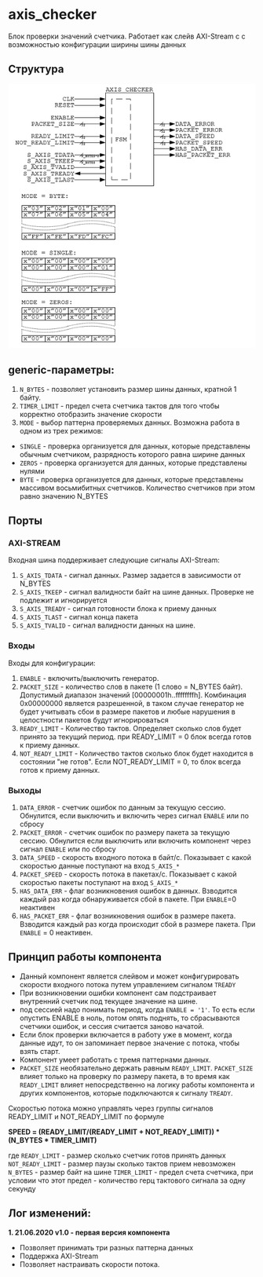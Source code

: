 # axis_checker

Блок проверки значений счетчика. Работает как слейв AXI-Stream c с возможностью конфигурации ширины шины данных

## Структура
![logo](https://github.com/MasterPlayer/xilinx-vhdl/blob/master/axis_infrastructure/axis_checker/documentation/axis_checker.png)

## generic-параметры:
1) `N_BYTES` - позволяет установить размер шины данных, кратной 1 байту. 
2) `TIMER_LIMIT` - предел счета счетчика тактов для того чтобы корректно отобразить значение скорости 
3) `MODE` - выбор паттерна проверяемых данных. Возможна работа в одном из трех режимов:
- `SINGLE` - проверка организуется для данных, которые представлены обычным счетчиком, разрядность которого равна ширине данных
- `ZEROS` - проверка организуется для данных, которые представлены нулями
- `BYTE` - проверка организуется для данных, которые представлены массивом восьмибитных счетчиков. Количество счетчиков при этом равно значению N_BYTES 

## Порты 

### AXI-STREAM

Входная шина поддерживает следующие сигналы AXI-Stream:

1) `S_AXIS_TDATA` - сигнал данных. Размер задается в зависимости от N_BYTES
2) `S_AXIS_TKEEP` - сигнал валидности байт на шине данных. Проверке не подлежит и игнорируется
3) `S_AXIS_TREADY` - сигнал готовности блока к приему данных
4) `S_AXIS_TLAST` - сигнал конца пакета
5) `S_AXIS_TVALID` - сигнал валидности данных на шине. 

### Входы
Входы для конфигурации:
1) `ENABLE` - включить/выключить генератор. 
2) `PACKET_SIZE` - количество слов в пакете (1 слово = N_BYTES байт). Допустимый диапазон значений [00000001h..ffffffffh]. Комбинация 0x00000000 является разрешенной, в таком случае генератор не будет учитывать сбои в размере пакетов и любые нарушения в целостности пакетов будут игнорироваться
3) `READY_LIMIT` - Количество тактов. Определяет сколько слов будет принято за текущий период. при READY_LIMIT = 0 блок всегда готов к приему данных.
4) `NOT_READY_LIMIT` - Количество тактов сколько блок будет находится в состоянии "не готов". Если NOT_READY_LIMIT = 0, то блок всегда готов к приему данных. 


### Выходы
1) `DATA_ERROR` - счетчик ошибок по данным за текущую сессию. Обнулится, если выключить и включить через сигнал `ENABLE` или по сбросу
2) `PACKET_ERROR` - счетчик ошибок по размеру пакета за текущую сессию. Обнулится если выключить или включить компонент через сигнал `ENABLE` или по сбросу
3) `DATA_SPEED` - скорость входного потока в байт/с. Показывает с какой скоростью данные поступают на вход `S_AXIS_*`
4) `PACKET_SPEED` - скорость потока в пакетах/с. Показывает с какой скоростью пакеты поступают на вход `S_AXIS_*`
5) `HAS_DATA_ERR` - флаг возникновения ошибок в данных. Взводится каждый раз когда обнаруживается сбой в пакете. При `ENABLE`=0 неактивен
6) `HAS_PACKET_ERR` - флаг возникновения ошибок в размере пакета. Взводится каждый раз когда происходит сбой в размере пакета. При `ENABLE` = 0 неактивен.


## Принцип работы компонента
- Данный компонент является слейвом и может конфигурировать скорости входного потока путем управлением сигналом `TREADY`
- При возникновении ошибки компонент сам подстраивает внутренний счетчик под текущее значение на шине. 
- под сессией надо понимать период, когда `ENABLE = '1'`. То есть если опустить ENABLE в ноль, потом опять поднять, то сбрасываются счетчики ошибок, и сессия считается заново начатой. 
- Если блок проверки включается в работу уже в момент, когда данные идут, то он запоминает первое значение с потока, чтобы взять старт. 
- Компонент умеет работать с тремя паттернами данных. 
- `PACKET_SIZE` необязательно держать равным `READY_LIMIT`. `PACKET_SIZE` влияет только на проверку по размеру пакета, в то время как `READY_LIMIT` влияет непосредственно на логику работы компонента и других компонентов, которые подключаются к сигналу `TREADY`.

Скоростью потока можно управлять через группы сигналов READY_LIMIT и NOT_READY_LIMIT по формуле

**SPEED = (READY_LIMIT/(READY_LIMIT + NOT_READY_LIMIT)) * (N_BYTES * TIMER_LIMIT)**

где `READY_LIMIT` - размер сколько счетчик готов принять данных
`NOT_READY_LIMIT` - размер паузы сколько тактов прием невозможен
`N_BYTES` - размер байт на шине
`TIMER_LIMIT` - предел счета счетчика, при условии что этот предел - количество герц тактового сигнала за одну секунду

## Лог изменений:

**1. 21.06.2020 v1.0 - первая версия компонента**
- Позволяет принимать три разных паттерна данных
- Поддержка AXI-Stream
- Позволяет настраивать скорости потока. 
